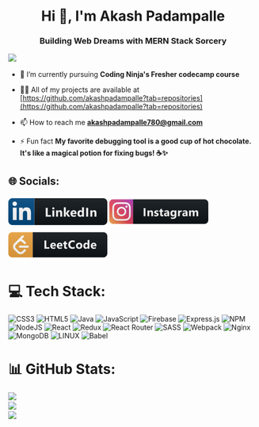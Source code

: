 <h1 align="center">Hi 👋, I'm Akash Padampalle</h1>
<h3 align="center">Building Web Dreams with MERN Stack Sorcery</h3>

[![](https://visitcount.itsvg.in/api?id=akashpadampalle&icon=0&color=0)](https://visitcount.itsvg.in)


- 🌱 I’m currently pursuing **Coding Ninja's Fresher codecamp course**

- 👨‍💻 All of my projects are available at [https://github.com/akashpadampalle?tab=repositories](https://github.com/akashpadampalle?tab=repositories)

- 📫 How to reach me **akashpadampalle780@gmail.com**

- ⚡ Fun fact **My favorite debugging tool is a good cup of hot chocolate. It's like a magical potion for fixing bugs! ☕️✨**


## 🌐 Socials:
 [![LinkedIn](https://github.com/akashpadampalle/icons/raw/main/linkedin_button_icon.svg)](https://linkedin.com/in/akash-padampalle) [![Instagram](https://github.com/akashpadampalle/icons/raw/main/instagram_button_icon.svg)](https://instagram.com/akash_padampalle) [![Leetcode](https://github.com/akashpadampalle/icons/raw/main/leetcode_button_icon.svg)](https://leetcode.com/Padampalle/)
 


# 💻 Tech Stack:
![CSS3](https://img.shields.io/badge/css3-%231572B6.svg?style=for-the-badge&logo=css3&logoColor=white) ![HTML5](https://img.shields.io/badge/html5-%23E34F26.svg?style=for-the-badge&logo=html5&logoColor=white) ![Java](https://img.shields.io/badge/java-%23ED8B00.svg?style=for-the-badge&logo=java&logoColor=white) ![JavaScript](https://img.shields.io/badge/javascript-%23323330.svg?style=for-the-badge&logo=javascript&logoColor=%23F7DF1E) ![Firebase](https://img.shields.io/badge/firebase-%23039BE5.svg?style=for-the-badge&logo=firebase) ![Express.js](https://img.shields.io/badge/express.js-%23404d59.svg?style=for-the-badge&logo=express&logoColor=%2361DAFB) ![NPM](https://img.shields.io/badge/NPM-%23000000.svg?style=for-the-badge&logo=npm&logoColor=white) ![NodeJS](https://img.shields.io/badge/node.js-6DA55F?style=for-the-badge&logo=node.js&logoColor=white) ![React](https://img.shields.io/badge/react-%2320232a.svg?style=for-the-badge&logo=react&logoColor=%2361DAFB) ![Redux](https://img.shields.io/badge/redux-%23593d88.svg?style=for-the-badge&logo=redux&logoColor=white) ![React Router](https://img.shields.io/badge/React_Router-CA4245?style=for-the-badge&logo=react-router&logoColor=white) ![SASS](https://img.shields.io/badge/SASS-hotpink.svg?style=for-the-badge&logo=SASS&logoColor=white) ![Webpack](https://img.shields.io/badge/webpack-%238DD6F9.svg?style=for-the-badge&logo=webpack&logoColor=black) ![Nginx](https://img.shields.io/badge/nginx-%23009639.svg?style=for-the-badge&logo=nginx&logoColor=white) ![MongoDB](https://img.shields.io/badge/MongoDB-%234ea94b.svg?style=for-the-badge&logo=mongodb&logoColor=white) ![LINUX](https://img.shields.io/badge/Linux-FCC624?style=for-the-badge&logo=linux&logoColor=black) ![Babel](https://img.shields.io/badge/Babel-F9DC3e?style=for-the-badge&logo=babel&logoColor=black)

# 📊 GitHub Stats:
![](https://github-readme-stats.vercel.app/api?username=akashpadampalle&hide_border=false&include_all_commits=false&count_private=false)<br/>
![](https://github-readme-streak-stats.herokuapp.com/?user=akashpadampalle&hide_border=false)<br/>
![](https://github-readme-stats.vercel.app/api/top-langs/?username=akashpadampalle&hide_border=false&include_all_commits=false&count_private=false&layout=compact)

